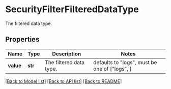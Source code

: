 # SecurityFilterFilteredDataType

The filtered data type.

## Properties

| Name      | Type    | Description             | Notes                                         |
| --------- | ------- | ----------------------- | --------------------------------------------- |
| **value** | **str** | The filtered data type. | defaults to "logs", must be one of ["logs", ] |

[[Back to Model list]](README.md#documentation-for-models) [[Back to API list]](README.md#documentation-for-api-endpoints) [[Back to README]](README.md)
